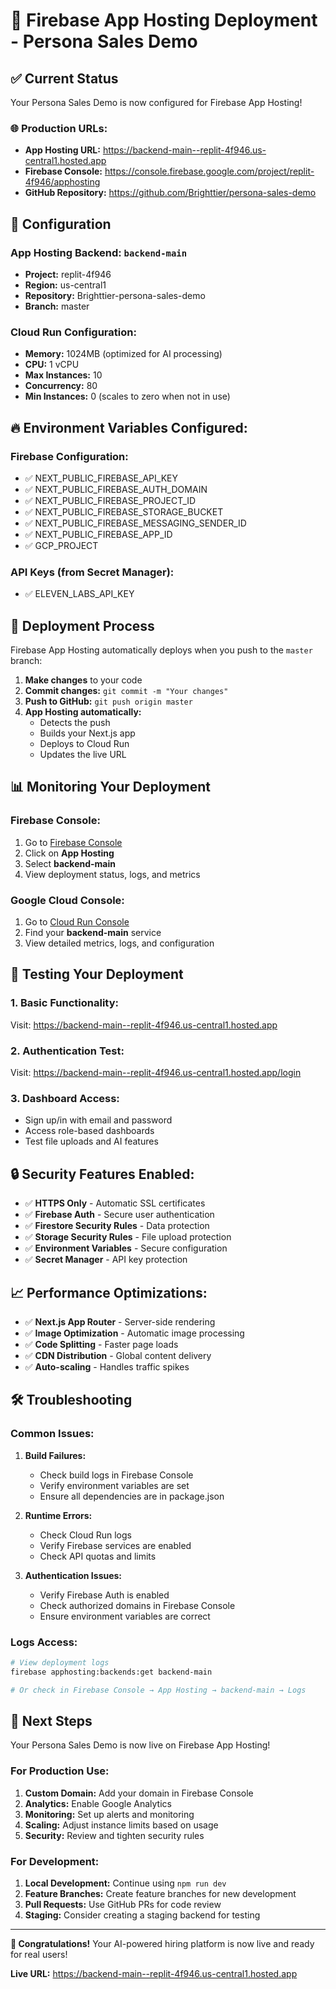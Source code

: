 # 🚀 Firebase App Hosting Deployment - Persona Sales Demo

## ✅ Current Status

Your Persona Sales Demo is now configured for Firebase App Hosting!

### 🌐 Production URLs:
- **App Hosting URL:** https://backend-main--replit-4f946.us-central1.hosted.app
- **Firebase Console:** https://console.firebase.google.com/project/replit-4f946/apphosting
- **GitHub Repository:** https://github.com/Brighttier/persona-sales-demo

## 🔧 Configuration

### App Hosting Backend: `backend-main`
- **Project:** replit-4f946
- **Region:** us-central1
- **Repository:** Brighttier-persona-sales-demo
- **Branch:** master

### Cloud Run Configuration:
- **Memory:** 1024MB (optimized for AI processing)
- **CPU:** 1 vCPU
- **Max Instances:** 10
- **Concurrency:** 80
- **Min Instances:** 0 (scales to zero when not in use)

## 🔥 Environment Variables Configured:

### Firebase Configuration:
- ✅ NEXT_PUBLIC_FIREBASE_API_KEY
- ✅ NEXT_PUBLIC_FIREBASE_AUTH_DOMAIN
- ✅ NEXT_PUBLIC_FIREBASE_PROJECT_ID
- ✅ NEXT_PUBLIC_FIREBASE_STORAGE_BUCKET
- ✅ NEXT_PUBLIC_FIREBASE_MESSAGING_SENDER_ID
- ✅ NEXT_PUBLIC_FIREBASE_APP_ID
- ✅ GCP_PROJECT

### API Keys (from Secret Manager):
- ✅ ELEVEN_LABS_API_KEY

## 🚀 Deployment Process

Firebase App Hosting automatically deploys when you push to the `master` branch:

1. **Make changes** to your code
2. **Commit changes:** `git commit -m "Your changes"`
3. **Push to GitHub:** `git push origin master`
4. **App Hosting automatically:**
   - Detects the push
   - Builds your Next.js app
   - Deploys to Cloud Run
   - Updates the live URL

## 📊 Monitoring Your Deployment

### Firebase Console:
1. Go to [Firebase Console](https://console.firebase.google.com/project/replit-4f946/apphosting)
2. Click on **App Hosting**
3. Select **backend-main**
4. View deployment status, logs, and metrics

### Google Cloud Console:
1. Go to [Cloud Run Console](https://console.cloud.google.com/run?project=replit-4f946)
2. Find your **backend-main** service
3. View detailed metrics, logs, and configuration

## 🧪 Testing Your Deployment

### 1. Basic Functionality:
Visit: https://backend-main--replit-4f946.us-central1.hosted.app

### 2. Authentication Test:
Visit: https://backend-main--replit-4f946.us-central1.hosted.app/login

### 3. Dashboard Access:
- Sign up/in with email and password
- Access role-based dashboards
- Test file uploads and AI features

## 🔒 Security Features Enabled:

- ✅ **HTTPS Only** - Automatic SSL certificates
- ✅ **Firebase Auth** - Secure user authentication
- ✅ **Firestore Security Rules** - Data protection
- ✅ **Storage Security Rules** - File upload protection
- ✅ **Environment Variables** - Secure configuration
- ✅ **Secret Manager** - API key protection

## 📈 Performance Optimizations:

- ✅ **Next.js App Router** - Server-side rendering
- ✅ **Image Optimization** - Automatic image processing
- ✅ **Code Splitting** - Faster page loads
- ✅ **CDN Distribution** - Global content delivery
- ✅ **Auto-scaling** - Handles traffic spikes

## 🛠️ Troubleshooting

### Common Issues:

1. **Build Failures:**
   - Check build logs in Firebase Console
   - Verify environment variables are set
   - Ensure all dependencies are in package.json

2. **Runtime Errors:**
   - Check Cloud Run logs
   - Verify Firebase services are enabled
   - Check API quotas and limits

3. **Authentication Issues:**
   - Verify Firebase Auth is enabled
   - Check authorized domains in Firebase Console
   - Ensure environment variables are correct

### Logs Access:
```bash
# View deployment logs
firebase apphosting:backends:get backend-main

# Or check in Firebase Console → App Hosting → backend-main → Logs
```

## 🎯 Next Steps

Your Persona Sales Demo is now live on Firebase App Hosting! 

### For Production Use:
1. **Custom Domain:** Add your domain in Firebase Console
2. **Analytics:** Enable Google Analytics
3. **Monitoring:** Set up alerts and monitoring
4. **Scaling:** Adjust instance limits based on usage
5. **Security:** Review and tighten security rules

### For Development:
1. **Local Development:** Continue using `npm run dev`
2. **Feature Branches:** Create feature branches for new development
3. **Pull Requests:** Use GitHub PRs for code review
4. **Staging:** Consider creating a staging backend for testing

---

**🎉 Congratulations!** Your AI-powered hiring platform is now live and ready for real users!

**Live URL:** https://backend-main--replit-4f946.us-central1.hosted.app